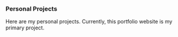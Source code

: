 <section id="personal" class="content">


### Personal Projects

Here are my personal projects. Currently, this portfolio website is my primary project.

<article class="home-article">

